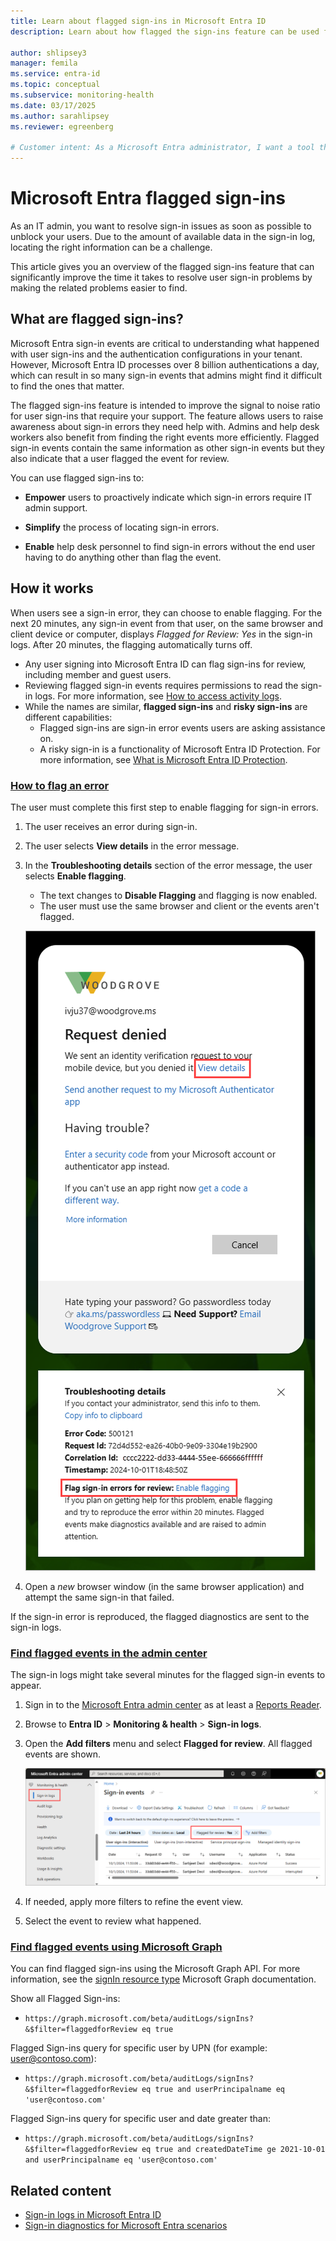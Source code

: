 ```yaml
---
title: Learn about flagged sign-ins in Microsoft Entra ID
description: Learn about how flagged the sign-ins feature can be used for troubleshooting sign-in issues in Microsoft Entra ID.

author: shlipsey3
manager: femila
ms.service: entra-id
ms.topic: conceptual
ms.subservice: monitoring-health
ms.date: 03/17/2025
ms.author: sarahlipsey
ms.reviewer: egreenberg

# Customer intent: As a Microsoft Entra administrator, I want a tool that gives me the right level of insights into the sign-in activities in my system so that I can easily diagnose and solve problems when they occur.
---
```


# Microsoft Entra flagged sign-ins

As an IT admin, you want to resolve sign-in issues as soon as possible to unblock your users. Due to the amount of available data in the sign-in log, locating the right information can be a challenge.

This article gives you an overview of the flagged sign-ins feature that can significantly improve the time it takes to resolve user sign-in problems by making the related problems easier to find.

## What are flagged sign-ins?

Microsoft Entra sign-in events are critical to understanding what happened with user sign-ins and the authentication configurations in your tenant. However, Microsoft Entra ID processes over 8 billion authentications a day, which can result in so many sign-in events that admins might find it difficult to find the ones that matter.

The flagged sign-ins feature is intended to improve the signal to noise ratio for user sign-ins that require your support. The feature allows users to raise awareness about sign-in errors they need help with. Admins and help desk workers also benefit from finding the right events more efficiently. Flagged sign-in events contain the same information as other sign-in events but they also indicate that a user flagged the event for review.

You can use flagged sign-ins to:

- **Empower** users to proactively indicate which sign-in errors require IT admin support.

- **Simplify** the process of locating sign-in errors.

- **Enable**  help desk personnel to find sign-in errors without the end user having to do anything other than flag the event.

## How it works

When users see a sign-in error, they can choose to enable flagging. For the next 20 minutes, any sign-in event from that user, on the same browser and client device or computer, displays *Flagged for Review: Yes* in the sign-in logs. After 20 minutes, the flagging automatically turns off.

- Any user signing into Microsoft Entra ID can flag sign-ins for review, including member and guest users. 
- Reviewing flagged sign-in events requires permissions to read the sign-in logs. For more information, see [How to access activity logs](howto-access-activity-logs.md#prerequisites).
- While the names are similar, **flagged sign-ins** and **risky sign-ins** are different capabilities:
    - Flagged sign-ins are sign-in error events users are asking assistance on. 
    - A risky sign-in is a functionality of Microsoft Entra ID Protection. For more information, see [What is Microsoft Entra ID Protection](~/id-protection/overview-identity-protection.md).

### [How to flag an error](#tab/how-to-flag-an-error)

The user must complete this first step to enable flagging for sign-in errors.

1. The user receives an error during sign-in.
1. The user selects **View details** in the error message.
1. In the **Troubleshooting details** section of the error message, the user selects **Enable flagging**.
    - The text changes to **Disable Flagging** and flagging is now enabled.
    - The user must use the same browser and client or the events aren't flagged.
    
    ![Screenshot of the error messages in the Microsoft Entra ID sign-in page.](./media/concept-flagged-sign-ins/flagged-sign-in-users.png)    

1. Open a *new* browser window (in the same browser application) and attempt the same sign-in that failed. 

If the sign-in error is reproduced, the flagged diagnostics are sent to the sign-in logs.

### [Find flagged events in the admin center](#tab/find-flagged-events-in-the-admin-center)

The sign-in logs might take several minutes for the flagged sign-in events to appear.

1. Sign in to the [Microsoft Entra admin center](https://entra.microsoft.com) as at least a [Reports Reader](../../identity/role-based-access-control/permissions-reference.md#reports-reader).
1. Browse to **Entra ID** > **Monitoring & health** > **Sign-in logs**.
1. Open the **Add filters** menu and select **Flagged for review**. All flagged events are shown.

    ![Screenshot of the Microsoft Entra ID sign-in logs with the Flagged for review filter selected.](./media/concept-flagged-sign-ins/flagged-sign-in-admins.png)

1. If needed, apply more filters to refine the event view.
1. Select the event to review what happened.

### [Find flagged events using Microsoft Graph](#tab/find-flagged-events-using-microsoft-graph)

You can find flagged sign-ins using the Microsoft Graph API. For more information, see the [signIn resource type](/graph/api/resources/signin) Microsoft Graph documentation.

Show all Flagged Sign-ins:

- `https://graph.microsoft.com/beta/auditLogs/signIns?&$filter=flaggedforReview eq true`

Flagged Sign-ins query for specific user by UPN (for example: user@contoso.com):

- `https://graph.microsoft.com/beta/auditLogs/signIns?&$filter=flaggedforReview eq true and userPrincipalname eq 'user@contoso.com'`

Flagged Sign-ins query for specific user and date greater than:

- `https://graph.microsoft.com/beta/auditLogs/signIns?&$filter=flaggedforReview eq true and createdDateTime ge 2021-10-01 and userPrincipalname eq 'user@contoso.com'`
 
## Related content

- [Sign-in logs in Microsoft Entra ID](concept-sign-ins.md)
- [Sign-in diagnostics for Microsoft Entra scenarios](concept-sign-in-diagnostics-scenarios.md)
